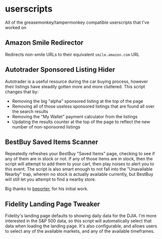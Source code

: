 # userscripts
All of the greasemonkey/tampermonkey compatible userscripts that I've worked on

## Amazon Smile Redirector
Redirects non-smile URLs to their equivalent `smile.amazon.com` URL

## Autotrader Sponsored Listing Hider
Autotrader is a useful resource during the car buying process, however their listings have steadily gotten more and more cluttered. This script changes that by:
- Removing the big "alpha" sponsored listing at the top of the page
- Removing all of those useless sponsored listings that are found all over the search results
- Removing the "My Wallet" payment calculator from the listings
- Updating the results counter at the top of the page to reflect the new number of non-sponsored listings

## BestBuy Saved Items Scanner
Repeatedly refreshes your BestBuy "Saved Items" page, checking to see if any of them are in stock or not. If any of those items are in stock, then the script will attempt to add them to your cart, then play noises to alert you to this event. The script is also smart enough to not fall into the "Unavailable Nearby" trap, wherein no stock is actually available currently, but BestBuy will still let you attempt to find a nearby store.

Big thanks to [beporter](https://gist.github.com/beporter/ce76204bcba35d9edb66b395bb5e9305), for his initial work.

## Fidelity Landing Page Tweaker
Fidelity's landing page defaults to showing daily data for the DJIA. I'm more interested in the S&P 500 data, so this script will automatically select that data when loading the landing page. It's also configurable, and allows users to select any of the available markets, and any of the available timeframes.
